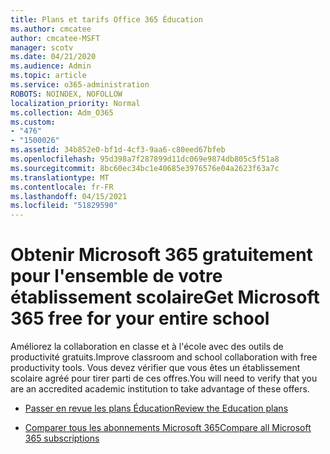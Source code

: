 ```yaml
---
title: Plans et tarifs Office 365 Éducation
ms.author: cmcatee
author: cmcatee-MSFT
manager: scotv
ms.date: 04/21/2020
ms.audience: Admin
ms.topic: article
ms.service: o365-administration
ROBOTS: NOINDEX, NOFOLLOW
localization_priority: Normal
ms.collection: Adm_O365
ms.custom:
- "476"
- "1500026"
ms.assetid: 34b852e0-bf1d-4cf3-9aa6-c80eed67bfeb
ms.openlocfilehash: 95d398a7f287899d11dc069e9874db805c5f51a8
ms.sourcegitcommit: 8bc60ec34bc1e40685e3976576e04a2623f63a7c
ms.translationtype: MT
ms.contentlocale: fr-FR
ms.lasthandoff: 04/15/2021
ms.locfileid: "51829590"
---
```

# <a name="get-microsoft-365-free-for-your-entire-school"></a><span data-ttu-id="dc17e-102">Obtenir Microsoft 365 gratuitement pour l'ensemble de votre établissement scolaire</span><span class="sxs-lookup"><span data-stu-id="dc17e-102">Get Microsoft 365 free for your entire school</span></span>

<span data-ttu-id="dc17e-103">Améliorez la collaboration en classe et à l'école avec des outils de productivité gratuits.</span><span class="sxs-lookup"><span data-stu-id="dc17e-103">Improve classroom and school collaboration with free productivity tools.</span></span> <span data-ttu-id="dc17e-104">Vous devez vérifier que vous êtes un établissement scolaire agréé pour tirer parti de ces offres.</span><span class="sxs-lookup"><span data-stu-id="dc17e-104">You will need to verify that you are an accredited academic institution to take advantage of these offers.</span></span>
  
- [<span data-ttu-id="dc17e-105">Passer en revue les plans Éducation</span><span class="sxs-lookup"><span data-stu-id="dc17e-105">Review the Education plans</span></span>](https://products.office.com/academic/compare-office-365-education-plans)

- [<span data-ttu-id="dc17e-106">Comparer tous les abonnements Microsoft 365</span><span class="sxs-lookup"><span data-stu-id="dc17e-106">Compare all Microsoft 365 subscriptions</span></span>](https://products.office.com/business/compare-more-office-365-for-business-plans)